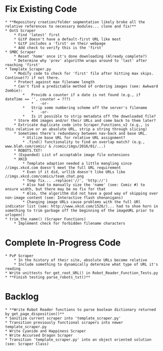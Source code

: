# Fix Existing Code #
    * **Repository creation/folder segmentation likely broke all the relative references to necessary modules... clone and fix!**
    * OotS Scraper
        * Find 'latest' first 
        * GitP doesn't have a default-first URL like most
        * GitP includes a 'first' on their webpage
        * Add check to verify this is the 'first'
    * SMBC Scraper
        * Reset 'home' once it's done downloading (Already complete?)
        * Determine why 'prev' algorithm wraps around to 'last' after reaching 'first'
    * Template_Scraper.py
        * Modify code to check for 'first' file after hitting max skips.  Continue(?) if not there.
        * Protect against max filename length
        * Can't find a predictable method of ordering images (see: Awkward Zombie):
            *   Provide a counter if a date is not found (e.g., if dateTime == '', counter = ???)
                *   -or-
            *   Strip some numbering scheme off the server's filename
                *   -or-
            *   Is it possible to strip metadata off the downloaded file?
        * Store 404 images and/or their URLs and come back to them later?
        * Extricate duplicate code into Scraper_Functions_v2 (e.g., is this relative or an absolute URL, strip a string through slicing)
        * Sometimes there's redundancy between nav-back and base URL.
            * Utilize base URL for relative URL assignment?
            * .find() functionality to find an overlap match? (e.g., www.blah.com/comic/ & /comic/imgs/2016/01/...)
        * ROBOTS.TXT!
        * (Expanded) List of acceptable image file extensions
        * XKCD
            * Template adaption needed a little mangling since //imgs.xkcd.com doesn't meet the full URL requirement
            * Even if it did, urllib doesn't like URLs like //imgs.xkcd.com/comics/team_chat.png
            * Temp fix... .replace('//', 'http://')
            * Also had to manually size the 'name' (see: Comic #) to ensure width, but there may be no fix for that
            * Also, the algorithm did not have a good way of skipping over non-image content (see: Interactive flash shenanigans)
            * Changing image URLs cause problems with the full URl indicator list (see: http://www.xkcd.com/1526/)... had to shoe horn in something to trim garbage off the beginning of the imageURL prior to urlopen()
    * trim_the_name() (Scraper Functions)
        * Implement check for forbidden filename characters

# Complete In-Progress Code #
    * PvP Scraper
        * In the history of their site, absolute URLs become relative
        * Include something to dynamically determine what type of URL it's reading
    * Write unittests for get_root_URL() in Robot_Reader_Function_Tests.py
    * **Finish testing parse_robots_txt()**

# Backlog #
    * **Write Robot Reader functions to parse boolean dictionary returned by get_page_disposition()**
    * Sanitize current scraper into 'template_scraper.py'
    * Transition previously functional scrapers into newer template_scraper.py
    * Write Cyanide and Happiness Scraper
    * Write Accursed Dragon Scraper
    * Transition 'template_scraper.py' into an object oriented solution (see: Scraper Class)
